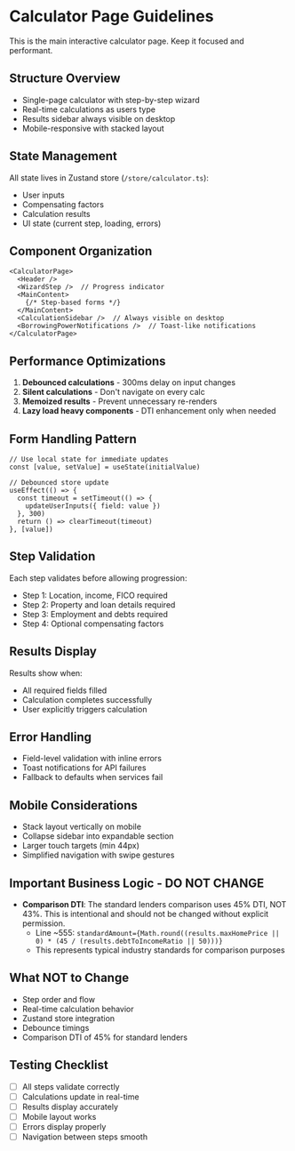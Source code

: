 # Calculator Page Guidelines

This is the main interactive calculator page. Keep it focused and performant.

## Structure Overview
- Single-page calculator with step-by-step wizard
- Real-time calculations as users type
- Results sidebar always visible on desktop
- Mobile-responsive with stacked layout

## State Management
All state lives in Zustand store (`/store/calculator.ts`):
- User inputs
- Compensating factors
- Calculation results
- UI state (current step, loading, errors)

## Component Organization
```tsx
<CalculatorPage>
  <Header />
  <WizardStep />  // Progress indicator
  <MainContent>
    {/* Step-based forms */}
  </MainContent>
  <CalculationSidebar />  // Always visible on desktop
  <BorrowingPowerNotifications />  // Toast-like notifications
</CalculatorPage>
```

## Performance Optimizations
1. **Debounced calculations** - 300ms delay on input changes
2. **Silent calculations** - Don't navigate on every calc
3. **Memoized results** - Prevent unnecessary re-renders
4. **Lazy load heavy components** - DTI enhancement only when needed

## Form Handling Pattern
```tsx
// Use local state for immediate updates
const [value, setValue] = useState(initialValue)

// Debounced store update
useEffect(() => {
  const timeout = setTimeout(() => {
    updateUserInputs({ field: value })
  }, 300)
  return () => clearTimeout(timeout)
}, [value])
```

## Step Validation
Each step validates before allowing progression:
- Step 1: Location, income, FICO required
- Step 2: Property and loan details required  
- Step 3: Employment and debts required
- Step 4: Optional compensating factors

## Results Display
Results show when:
- All required fields filled
- Calculation completes successfully
- User explicitly triggers calculation

## Error Handling
- Field-level validation with inline errors
- Toast notifications for API failures
- Fallback to defaults when services fail

## Mobile Considerations
- Stack layout vertically on mobile
- Collapse sidebar into expandable section
- Larger touch targets (min 44px)
- Simplified navigation with swipe gestures

## Important Business Logic - DO NOT CHANGE
- **Comparison DTI**: The standard lenders comparison uses 45% DTI, NOT 43%. This is intentional and should not be changed without explicit permission.
  - Line ~555: `standardAmount={Math.round((results.maxHomePrice || 0) * (45 / (results.debtToIncomeRatio || 50)))}`
  - This represents typical industry standards for comparison purposes

## What NOT to Change
- Step order and flow
- Real-time calculation behavior  
- Zustand store integration
- Debounce timings
- Comparison DTI of 45% for standard lenders

## Testing Checklist
- [ ] All steps validate correctly
- [ ] Calculations update in real-time
- [ ] Results display accurately
- [ ] Mobile layout works
- [ ] Errors display properly
- [ ] Navigation between steps smooth